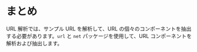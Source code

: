 # まとめ

URL 解析では、サンプル URL を解析して、URL の個々のコンポーネントを抽出する必要があります。`url` と `net` パッケージを使用して、URL コンポーネントを解析および抽出します。
